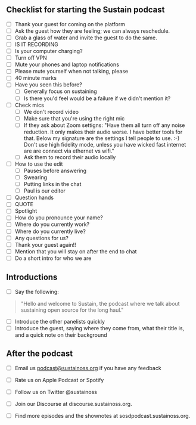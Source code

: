 ## Checklist for starting the Sustain podcast
- [ ] Thank your guest for coming on the platform
- [ ] Ask the guest how they are feeling; we can always reschedule.
- [ ] Grab a glass of water and invite the guest to do the same.
- [ ] IS IT RECORDING
- [ ] Is your computer charging?
- [ ] Turn off VPN
- [ ] Mute your phones and laptop notifications
- [ ] Please mute yourself when not talking, please
- [ ] 40 minute marks
- [ ] Have you seen this before?
  - [ ] Generally focus on sustaining
  - [ ] Is there you'd feel would be a failure if we didn't mention it?
- [ ] Check mics
  - [ ] We don't record video
  - [ ] Make sure that you're using the right mic
  - [ ] If they ask about Zoom settigns: "Have them all turn off any noise reduction. It only makes their audio worse. I have better tools for that. Below my signature are the settings I tell people to use. :-) Don't use high fidelity mode, unless you have wicked fast internet are are connect via ethernet vs wifi." 
  - [ ] Ask them to record their audio locally
- [ ] How to use the edit
  - [ ] Pauses before answering
  - [ ] Swearing
  - [ ] Putting links in the chat
  - [ ] Paul is our editor
- [ ] Question hands
- [ ] QUOTE
- [ ] Spotlight
- [ ] How do you pronounce your name?
- [ ] Where do you currently work?
- [ ] Where do you currently live?
- [ ] Any questions for us?
- [ ] Thank your guest again!!
- [ ] Mention that you will stay on after the end to chat
- [ ] Do a short intro for who we are

## Introductions
- [ ] Say the following:
> "Hello and welcome to Sustain, the podcast where we talk about sustaining open source for the long haul."
- [ ] Introduce the other panelists quickly
- [ ] Introduce the guest, saying where they come from, what their title is, and a quick note on their background

## After the podcast
- [ ] Email us podcast@sustainoss.org if you have any feedback
- [ ] Rate us on Apple Podcast or Spotify
- [ ] Follow us on Twitter @sustainoss
- [ ] Join our Discourse at discourse.sustainoss.org.
- [ ] Find more episodes and the shownotes at sosdpodcast.sustainoss.org. 

